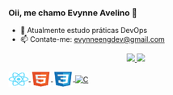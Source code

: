 ### Oii, me chamo Evynne Avelino 👋

- 🌱 Atualmente estudo práticas DevOps
- 📫 Contate-me: evynneengdev@gmail.com

<div align="center">
  <a href="https://github.com/EvynneAv">
  <img height="180em" src="https://github-readme-stats.vercel.app/api?username=EvynneAv&show_icons=true&theme=dark&include_all_commits=true&count_private=true"/>
  <img height="180em" src="https://github-readme-stats.vercel.app/api/top-langs/?username=EvynneAv&layout=compact&langs_count=7&theme=dark"/>
</div>
  
  <div style="display: inline_block"><br>
  <img align="center" alt="React" height="30" width="40" src="https://raw.githubusercontent.com/devicons/devicon/master/icons/react/react-original.svg">
  <img align="center" alt="HTML" height="30" width="40" src="https://raw.githubusercontent.com/devicons/devicon/master/icons/html5/html5-original.svg">
  <img align="center" alt="CSS" height="30" width="40" src="https://raw.githubusercontent.com/devicons/devicon/master/icons/css3/css3-original.svg">
  <img align="center" alt="C" height="30" width="40" src="https://cdn.jsdelivr.net/gh/devicons/devicon/icons/c/c-original.svg">
</div>
  

